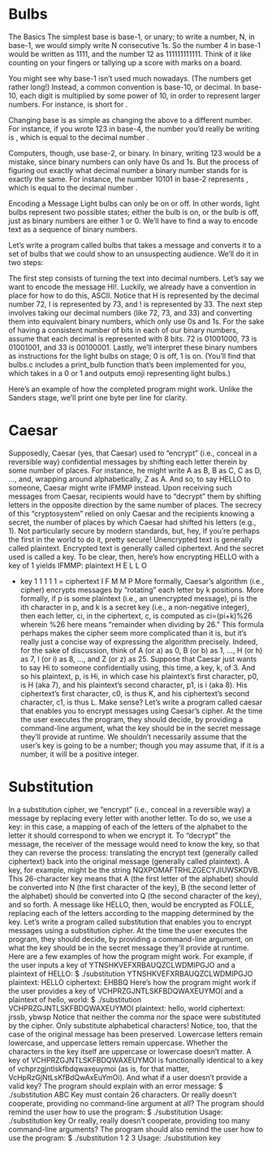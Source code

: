 # Bulbs
The Basics
The simplest base is base-1, or unary; to write a number, N, in base-1, we would simply write N consecutive 1s. So the number 4 in base-1 would be written as 1111, and the number 12 as 111111111111. Think of it like counting on your fingers or tallying up a score with marks on a board.

You might see why base-1 isn’t used much nowadays. (The numbers get rather long!) Instead, a common convention is base-10, or decimal. In base-10, each digit is multiplied by some power of 10, in order to represent larger numbers. For instance, 
 is short for 
.

Changing base is as simple as changing the 
 above to a different number. For instance, if you wrote 123 in base-4, the number you’d really be writing is 
, which is equal to the decimal number 
.

Computers, though, use base-2, or binary. In binary, writing 123 would be a mistake, since binary numbers can only have 0s and 1s. But the process of figuring out exactly what decimal number a binary number stands for is exactly the same. For instance, the number 10101 in base-2 represents 
, which is equal to the decimal number 
.

Encoding a Message
Light bulbs can only be on or off. In other words, light bulbs represent two possible states; either the bulb is on, or the bulb is off, just as binary numbers are either 1 or 0. We’ll have to find a way to encode text as a sequence of binary numbers.

Let’s write a program called bulbs that takes a message and converts it to a set of bulbs that we could show to an unsuspecting audience. We’ll do it in two steps:

The first step consists of turning the text into decimal numbers. Let’s say we want to encode the message HI!. Luckily, we already have a convention in place for how to do this, ASCII. Notice that H is represented by the decimal number 72, I is represented by 73, and ! is represented by 33.
The next step involves taking our decimal numbers (like 72, 73, and 33) and converting them into equivalent binary numbers, which only use 0s and 1s. For the sake of having a consistent number of bits in each of our binary numbers, assume that each decimal is represented with 8 bits. 72 is 01001000, 73 is 01001001, and 33 is 00100001.
Lastly, we’ll interpret these binary numbers as instructions for the light bulbs on stage; 0 is off, 1 is on. (You’ll find that bulbs.c includes a print_bulb function that’s been implemented for you, which takes in a 0 or 1 and outputs emoji representing light bulbs.)

Here’s an example of how the completed program might work. Unlike the Sanders stage, we’ll print one byte per line for clarity.

# Caesar
Supposedly, Caesar (yes, that Caesar) used to “encrypt” (i.e., conceal in a reversible way) confidential messages by shifting each letter therein by some number of places. For instance, he might write A as B, B as C, C as D, …, and, wrapping around alphabetically, Z as A. And so, to say HELLO to someone, Caesar might write IFMMP instead. Upon receiving such messages from Caesar, recipients would have to “decrypt” them by shifting letters in the opposite direction by the same number of places.
The secrecy of this “cryptosystem” relied on only Caesar and the recipients knowing a secret, the number of places by which Caesar had shifted his letters (e.g., 1). Not particularly secure by modern standards, but, hey, if you’re perhaps the first in the world to do it, pretty secure!
Unencrypted text is generally called plaintext. Encrypted text is generally called ciphertext. And the secret used is called a key.
To be clear, then, here’s how encrypting HELLO with a key of 1 yields IFMMP:
plaintext
H
E
L
L
O
+ key	1	1	1	1	1
= ciphertext	I	F	M	M	P
More formally, Caesar’s algorithm (i.e., cipher) encrypts messages by “rotating” each letter by k positions. More formally, if p is some plaintext (i.e., an unencrypted message), pi is the ith character in p, and k is a secret key (i.e., a non-negative integer), then each letter, ci, in the ciphertext, c, is computed as
ci=(pi+k)%26
wherein %26 here means “remainder when dividing by 26.” This formula perhaps makes the cipher seem more complicated than it is, but it’s really just a concise way of expressing the algorithm precisely. Indeed, for the sake of discussion, think of A (or a) as 0, B (or b) as 1, …, H (or h) as 7, I (or i) as 8, …, and Z (or z) as 25. Suppose that Caesar just wants to say Hi to someone confidentially using, this time, a key, k, of 3. And so his plaintext, p, is Hi, in which case his plaintext’s first character, p0, is H (aka 7), and his plaintext’s second character, p1, is i (aka 8). His ciphertext’s first character, c0, is thus K, and his ciphertext’s second character, c1, is thus L. Make sense?
Let’s write a program called caesar that enables you to encrypt messages using Caesar’s cipher. At the time the user executes the program, they should decide, by providing a command-line argument, what the key should be in the secret message they’ll provide at runtime. We shouldn’t necessarily assume that the user’s key is going to be a number; though you may assume that, if it is a number, it will be a positive integer.

# Substitution
In a substitution cipher, we “encrypt” (i.e., conceal in a reversible way) a message by replacing every letter with another letter. To do so, we use a key: in this case, a mapping of each of the letters of the alphabet to the letter it should correspond to when we encrypt it. To “decrypt” the message, the receiver of the message would need to know the key, so that they can reverse the process: translating the encrypt text (generally called ciphertext) back into the original message (generally called plaintext).
A key, for example, might be the string NQXPOMAFTRHLZGECYJIUWSKDVB. This 26-character key means that A (the first letter of the alphabet) should be converted into N (the first character of the key), B (the second letter of the alphabet) should be converted into Q (the second character of the key), and so forth.
A message like HELLO, then, would be encrypted as FOLLE, replacing each of the letters according to the mapping determined by the key.
Let’s write a program called substitution that enables you to encrypt messages using a substitution cipher. At the time the user executes the program, they should decide, by providing a command-line argument, on what the key should be in the secret message they’ll provide at runtime.
Here are a few examples of how the program might work. For example, if the user inputs a key of YTNSHKVEFXRBAUQZCLWDMIPGJO and a plaintext of HELLO:
$ ./substitution YTNSHKVEFXRBAUQZCLWDMIPGJO
plaintext:  HELLO
ciphertext: EHBBQ
Here’s how the program might work if the user provides a key of VCHPRZGJNTLSKFBDQWAXEUYMOI and a plaintext of hello, world:
$ ./substitution VCHPRZGJNTLSKFBDQWAXEUYMOI
plaintext:  hello, world
ciphertext: jrssb, ybwsp
Notice that neither the comma nor the space were substituted by the cipher. Only substitute alphabetical characters! Notice, too, that the case of the original message has been preserved. Lowercase letters remain lowercase, and uppercase letters remain uppercase.
Whether the characters in the key itself are uppercase or lowercase doesn’t matter. A key of VCHPRZGJNTLSKFBDQWAXEUYMOI is functionally identical to a key of vchprzgjntlskfbdqwaxeuymoi (as is, for that matter, VcHpRzGjNtLsKfBdQwAxEuYmOi).
And what if a user doesn’t provide a valid key? The program should explain with an error message:
$ ./substitution ABC
Key must contain 26 characters.
Or really doesn’t cooperate, providing no command-line argument at all? The program should remind the user how to use the program:
$ ./substitution
Usage: ./substitution key
Or really, really doesn’t cooperate, providing too many command-line arguments? The program should also remind the user how to use the program:
$ ./substitution 1 2 3
Usage: ./substitution key
